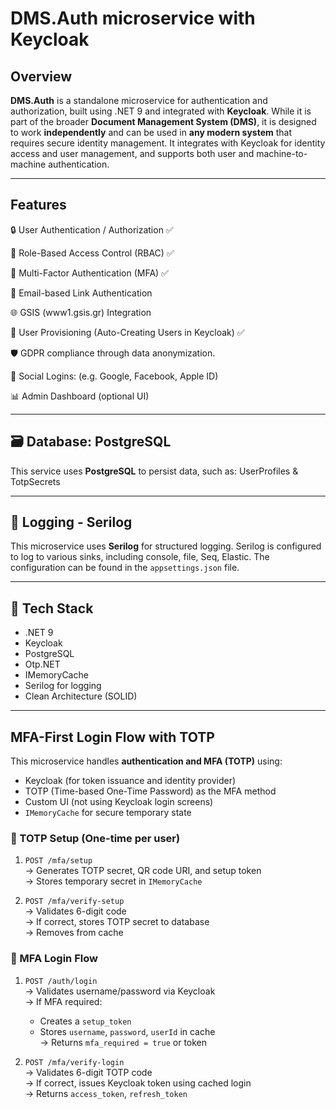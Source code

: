 ﻿# DMS.Auth microservice with Keycloak

## Overview

**DMS.Auth** is a standalone microservice for authentication and authorization, built using .NET 9 and integrated with **Keycloak**. 
While it is part of the broader **Document Management System (DMS)**, it is designed to work **independently** and can be used in **any modern system** 
that requires secure identity management. 
It integrates with Keycloak for identity access and user management, and supports both user and machine-to-machine authentication.

---

## Features

🔒 User Authentication / Authorization ✅

🔑 Role-Based Access Control (RBAC) ✅

🔐 Multi-Factor Authentication (MFA) ✅

📧 Email-based Link Authentication

🌐 GSIS (www1.gsis.gr) Integration

👥 User Provisioning (Auto-Creating Users in Keycloak) ✅

🛡️ GDPR compliance through data anonymization.

🔗 Social Logins: (e.g. Google, Facebook, Apple ID)

📊 Admin Dashboard (optional UI)

---

## 🗃️ Database: PostgreSQL

This service uses **PostgreSQL** to persist data, such as: UserProfiles & TotpSecrets

---

## 📜 Logging - Serilog

This microservice uses **Serilog** for structured logging.
Serilog is configured to log to various sinks, including console, file, Seq, Elastic. 
The configuration can be found in the `appsettings.json` file.

---

## 🚀 Tech Stack

- .NET 9
- Keycloak
- PostgreSQL
- Otp.NET
- IMemoryCache
- Serilog for logging
- Clean Architecture (SOLID)

---

## MFA-First Login Flow with TOTP

This microservice handles **authentication and MFA (TOTP)** using:

- Keycloak (for token issuance and identity provider)
- TOTP (Time-based One-Time Password) as the MFA method
- Custom UI (not using Keycloak login screens)
- `IMemoryCache` for secure temporary state

### 🔐 TOTP Setup (One-time per user)

1. `POST /mfa/setup`  
   → Generates TOTP secret, QR code URI, and setup token  
   → Stores temporary secret in `IMemoryCache`

2. `POST /mfa/verify-setup`  
   → Validates 6-digit code  
   → If correct, stores TOTP secret to database  
   → Removes from cache


### 🔑 MFA Login Flow

1. `POST /auth/login`  
   → Validates username/password via Keycloak  
   → If MFA required:
     - Creates a `setup_token`
     - Stores `username`, `password`, `userId` in cache  
   → Returns `mfa_required = true` or token

2. `POST /mfa/verify-login`  
   → Validates 6-digit TOTP code  
   → If correct, issues Keycloak token using cached login  
   → Returns `access_token`, `refresh_token`
